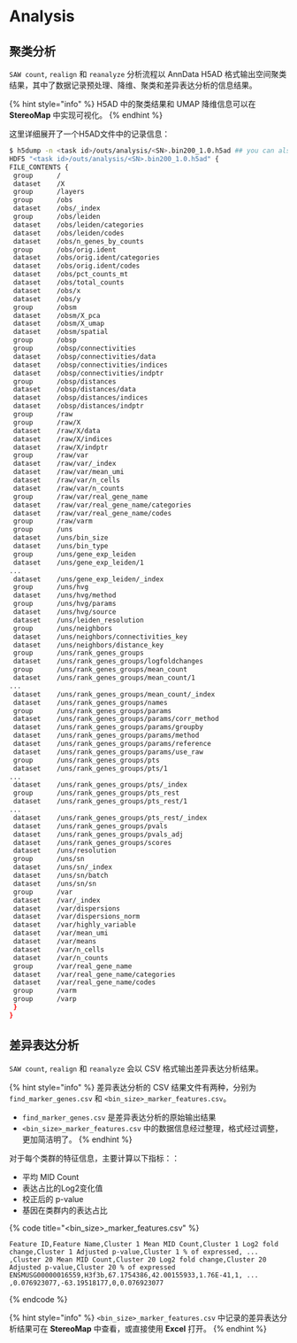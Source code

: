 # Analysis

## 聚类分析

`SAW count`, `realign` 和 `reanalyze` 分析流程以 AnnData H5AD 格式输出空间聚类结果，其中了数据记录预处理、降维、聚类和差异表达分析的信息结果。

{% hint style="info" %}
H5AD 中的聚类结果和 UMAP 降维信息可以在 **StereoMap** 中实现可视化。
{% endhint %}

这里详细展开了一个H5AD文件中的记录信息：

```sh
$ h5dump -n <task id>/outs/analysis/<SN>.bin200_1.0.h5ad ## you can also check <SN>.cellbin_1.0.h5ad
HDF5 "<task id>/outs/analysis/<SN>.bin200_1.0.h5ad" {
FILE_CONTENTS {
 group      /
 dataset    /X
 group      /layers
 group      /obs
 dataset    /obs/_index
 group      /obs/leiden
 dataset    /obs/leiden/categories
 dataset    /obs/leiden/codes
 dataset    /obs/n_genes_by_counts
 group      /obs/orig.ident
 dataset    /obs/orig.ident/categories
 dataset    /obs/orig.ident/codes
 dataset    /obs/pct_counts_mt
 dataset    /obs/total_counts
 dataset    /obs/x
 dataset    /obs/y
 group      /obsm
 dataset    /obsm/X_pca
 dataset    /obsm/X_umap
 dataset    /obsm/spatial
 group      /obsp
 group      /obsp/connectivities
 dataset    /obsp/connectivities/data
 dataset    /obsp/connectivities/indices
 dataset    /obsp/connectivities/indptr
 group      /obsp/distances
 dataset    /obsp/distances/data
 dataset    /obsp/distances/indices
 dataset    /obsp/distances/indptr
 group      /raw
 group      /raw/X
 dataset    /raw/X/data
 dataset    /raw/X/indices
 dataset    /raw/X/indptr
 group      /raw/var
 dataset    /raw/var/_index
 dataset    /raw/var/mean_umi
 dataset    /raw/var/n_cells
 dataset    /raw/var/n_counts
 group      /raw/var/real_gene_name
 dataset    /raw/var/real_gene_name/categories
 dataset    /raw/var/real_gene_name/codes
 group      /raw/varm
 group      /uns
 dataset    /uns/bin_size
 dataset    /uns/bin_type
 group      /uns/gene_exp_leiden
 dataset    /uns/gene_exp_leiden/1
...
 dataset    /uns/gene_exp_leiden/_index
 group      /uns/hvg
 dataset    /uns/hvg/method
 group      /uns/hvg/params
 dataset    /uns/hvg/source
 dataset    /uns/leiden_resolution
 group      /uns/neighbors
 dataset    /uns/neighbors/connectivities_key
 dataset    /uns/neighbors/distance_key
 group      /uns/rank_genes_groups
 dataset    /uns/rank_genes_groups/logfoldchanges
 group      /uns/rank_genes_groups/mean_count
 dataset    /uns/rank_genes_groups/mean_count/1
...
 dataset    /uns/rank_genes_groups/mean_count/_index
 dataset    /uns/rank_genes_groups/names
 group      /uns/rank_genes_groups/params
 dataset    /uns/rank_genes_groups/params/corr_method
 dataset    /uns/rank_genes_groups/params/groupby
 dataset    /uns/rank_genes_groups/params/method
 dataset    /uns/rank_genes_groups/params/reference
 dataset    /uns/rank_genes_groups/params/use_raw
 group      /uns/rank_genes_groups/pts
 dataset    /uns/rank_genes_groups/pts/1
...
 dataset    /uns/rank_genes_groups/pts/_index
 group      /uns/rank_genes_groups/pts_rest
 dataset    /uns/rank_genes_groups/pts_rest/1
...
 dataset    /uns/rank_genes_groups/pts_rest/_index
 dataset    /uns/rank_genes_groups/pvals
 dataset    /uns/rank_genes_groups/pvals_adj
 dataset    /uns/rank_genes_groups/scores
 dataset    /uns/resolution
 group      /uns/sn
 dataset    /uns/sn/_index
 dataset    /uns/sn/batch
 dataset    /uns/sn/sn
 group      /var
 dataset    /var/_index
 dataset    /var/dispersions
 dataset    /var/dispersions_norm
 dataset    /var/highly_variable
 dataset    /var/mean_umi
 dataset    /var/means
 dataset    /var/n_cells
 dataset    /var/n_counts
 group      /var/real_gene_name
 dataset    /var/real_gene_name/categories
 dataset    /var/real_gene_name/codes
 group      /varm
 group      /varp
 }
}

```

## 差异表达分析

`SAW count`, `realign` 和 `reanalyze` 会以 CSV 格式输出差异表达分析结果。

{% hint style="info" %}
差异表达分析的 CSV 结果文件有两种，分别为 `find_marker_genes.csv` 和 `<bin_size>_marker_features.csv`。

* `find_marker_genes.csv` 是差异表达分析的原始输出结果
* `<bin_size>_marker_features.csv` 中的数据信息经过整理，格式经过调整，更加简洁明了。
{% endhint %}

对于每个类群的特征信息，主要计算以下指标：：

* 平均 MID Count
* 表达占比的Log2变化值
* 校正后的 p-value
* 基因在类群内的表达占比

{% code title="<bin_size>_marker_features.csv" %}
```csv
Feature ID,Feature Name,Cluster 1 Mean MID Count,Cluster 1 Log2 fold change,Cluster 1 Adjusted p-value,Cluster 1 % of expressed, ... ,Cluster 20 Mean MID Count,Cluster 20 Log2 fold change,Cluster 20 Adjusted p-value,Cluster 20 % of expressed
ENSMUSG00000016559,H3f3b,67.1754386,42.00155933,1.76E-41,1, ... ,0.076923077,-63.19518177,0,0.076923077
```
{% endcode %}

{% hint style="info" %}
`<bin_size>_marker_features.csv` 中记录的差异表达分析结果可在 **StereoMap** 中查看，或直接使用 **Excel** 打开。
{% endhint %}
